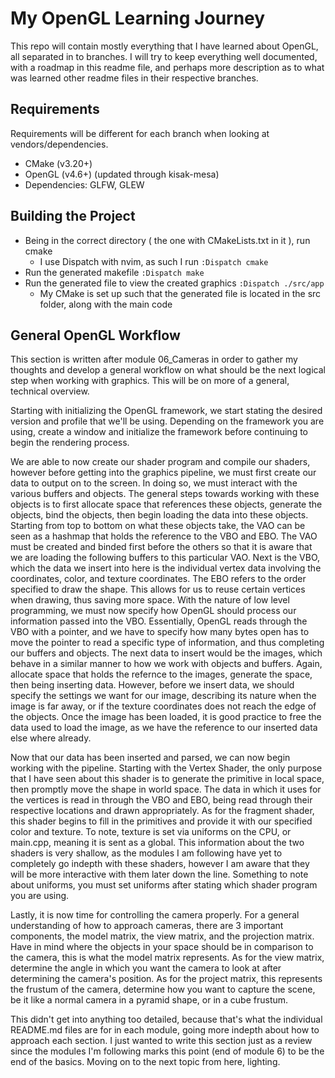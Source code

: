 # My OpenGL Learning Journey
This repo will contain mostly everything that I have learned about OpenGL, all separated in to branches. I will try to keep everything well documented, with a roadmap in this readme file, and perhaps more description as to what was learned other readme files in their respective branches.

## Requirements
Requirements will be different for each branch when looking at vendors/dependencies.

- CMake (v3.20+)
- OpenGL (v4.6+) (updated through kisak-mesa)
- Dependencies: GLFW, GLEW

## Building the Project
- Being in the correct directory ( the one with CMakeLists.txt in it ), run cmake
  - I use Dispatch with nvim, as such I run
`:Dispatch cmake`
- Run the generated makefile
`:Dispatch make`
- Run the generated file to view the created graphics
`:Dispatch ./src/app`
    - My CMake is set up such that the generated file is located in the src folder, along with the main code

## General OpenGL Workflow
This section is written after module 06_Cameras in order to gather my thoughts and develop a general workflow on what should be the next logical step when working with graphics. This will be on more of a general, technical overview.

Starting with initializing the OpenGL framework, we start stating the desired version and profile that we'll be using. Depending on the framework you are using, create a window and initialize the framework before continuing to begin the rendering process.

We are able to now create our shader program and compile our shaders, however before getting into the graphics pipeline, we must first create our data to output on to the screen. In doing so, we must interact with the various buffers and objects. The general steps towards working with these objects is to first allocate space that references these objects, generate the objects, bind the objects, then begin loading the data into these objects. Starting from top to bottom on what these objects take, the VAO can be seen as a hashmap that holds the reference to the VBO and EBO. The VAO must be created and binded first before the others so that it is aware that we are loading the following buffers to this particular VAO. Next is the VBO, which the data we insert into here is the individual vertex data involving the coordinates, color, and texture coordinates. The EBO refers to the order specified to draw the shape. This allows for us to reuse certain vertices when drawing, thus saving more space. With the nature of low level programming, we must now specify how OpenGL should process our information passed into the VBO. Essentially, OpenGL reads through the VBO with a pointer, and we have to specify how many bytes open has to move the pointer to read a specific type of information, and thus completing our buffers and objects. The next data to insert would be the images, which behave in a similar manner to how we work with objects and buffers. Again, allocate space that holds the refernce to the images, generate the space, then being inserting data. However, before we insert data, we should specify the settings we want for our image, describing its nature when the image is far away, or if the texture coordinates does not reach the edge of the objects. Once the image has been loaded, it is good practice to free the data used to load the image, as we have the reference to our inserted data else where already.

Now that our data has been inserted and parsed, we can now begin working with the pipeline. Starting with the Vertex Shader, the only purpose that I have seen about this shader is to generate the primitive in local space, then promptly move the shape in world space. The data in which it uses for the vertices is read in through the VBO and EBO, being read through their respective locations and drawn appropriately. As for the fragment shader, this shader begins to fill in the primitives and provide it with our specified color and texture. To note, texture is set via uniforms on the CPU, or main.cpp, meaning it is sent as a global. This information about the two shaders is very shallow, as the modules I am following have yet to completely go indepth with these shaders, however I am aware that they will be more interactive with them later down the line. Something to note about uniforms, you must set uniforms after stating which shader program you are using.

Lastly, it is now time for controlling the camera properly. For a general understanding of how to approach cameras, there are 3 important components, the model matrix, the view matrix, and the projection matrix. Have in mind where the objects in your space should be in comparison to the camera, this is what the model matrix represents. As for the view matrix, determine the angle in which you want the camera to look at after determining the camera's position. As for the project matrix, this represents the frustum of the camera, determine how you want to capture the scene, be it like a normal camera in a pyramid shape, or in a cube frustum.

This didn't get into anything too detailed, because that's what the individual README.md files are for in each module, going more indepth about how to approach each section. I just wanted to write this section just as a review since the modules I'm following marks this point (end of module 6) to be the end of the basics. Moving on to the next topic from here, lighting.
